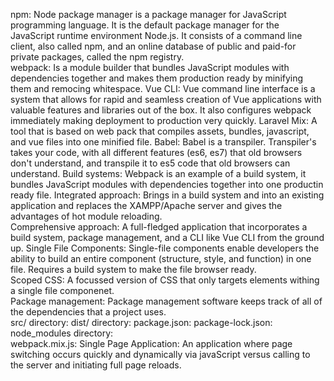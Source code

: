 npm: Node package manager is a package manager for JavaScript programming language. It is the default package manager for the JavaScript runtime environment Node.js. It consists of a command line client, also called npm, and an online database of public and paid-for private packages, called the npm registry.  
webpack: Is a module builder that bundles JavaScript modules with dependencies together and makes them production ready by minifying them and remocing whitespace.
Vue CLI: Vue command line interface is a system that allows for rapid and seamless creation of Vue applications with valuable features and libraries out of the box. It also configures webpack immediately making deployment to production very quickly.
Laravel Mix: A tool that is based on web pack that compiles assets, bundles, javascript, and vue files into one minified file.
Babel: Babel is a transpiler. Transpiler's takes your code, with all different features (es6, es7) that old browsers don't understand, and transpile it to es5 code that old browsers can understand.
Build systems: Webpack is an example of a build system, it bundles JavaScript modules with dependencies together into one productin ready file.
Integrated approach: Brings in a build system and into an existing application and replaces the XAMPP/Apache server and gives the advantages of hot module reloading.  
Comprehensive approach: A full-fledged application that incorporates a build system, package management, and a CLI like Vue CLI from the ground up.
Single File Components: Single-file components enable developers the ability to build an entire component (structure, style, and function) in one file. Requires a build system to make the file browser ready.  
Scoped CSS: A focussed version of CSS that only targets elements withing a single file componenet.  
Package management: Package management software keeps track of all of the dependencies that a project uses.  
src/ directory: 
dist/ directory: 
package.json: 
package-lock.json: 
node_modules directory:  
webpack.mix.js:
Single Page Application: An application where page switching occurs quickly and dynamically via javaScript versus calling to the server and initiating full page reloads. 